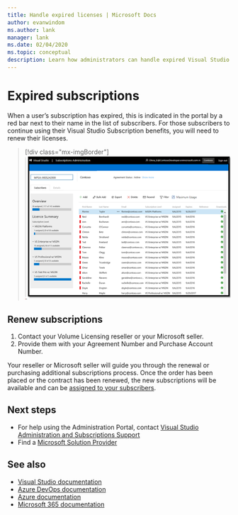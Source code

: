 ```yaml
---
title: Handle expired licenses | Microsoft Docs
author: evanwindom
ms.author: lank
manager: lank
ms.date: 02/04/2020
ms.topic: conceptual
description: Learn how administrators can handle expired Visual Studio subscriptions
---
```


# Expired subscriptions
When a user’s subscription has expired, this is indicated in the portal by a red bar next to their name in the list of subscribers. For those subscribers to continue using their Visual Studio Subscription benefits, you will need to renew their licenses.
> [!div class="mx-imgBorder"]
> ![List of Expired Subscriptions](_img/expired-subscriptions/expired-list.png)

## Renew subscriptions
1. Contact your Volume Licensing reseller or your Microsoft seller.
2. Provide them with your Agreement Number and Purchase Account Number. 

Your reseller or Microsoft seller will guide you through the renewal or purchasing additional subscriptions process. Once the order has been placed or the contract has been renewed, the new subscriptions will be available and can be [assigned to your subscribers](assign-license.md).

## Next steps
- For help using the Administration Portal, contact [Visual Studio Administration and Subscriptions Support](https://visualstudio.microsoft.com/support/support-overview-vs)
- Find a [Microsoft Solution Provider](https://www.microsoft.com/solution-providers/home)

## See also
- [Visual Studio documentation](/visualstudio/)
- [Azure DevOps documentation](/azure/devops/)
- [Azure documentation](/azure/)
- [Microsoft 365 documentation](/microsoft-365/)
